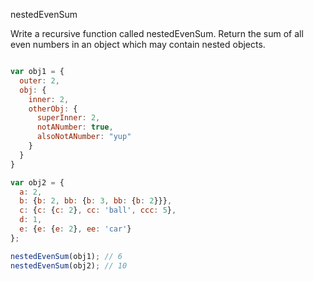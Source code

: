 nestedEvenSum

Write a recursive function called nestedEvenSum. Return the sum of all even numbers in an object which may contain nested objects.

```javascript

var obj1 = {
  outer: 2,
  obj: {
    inner: 2,
    otherObj: {
      superInner: 2,
      notANumber: true,
      alsoNotANumber: "yup"
    }
  }
}

var obj2 = {
  a: 2,
  b: {b: 2, bb: {b: 3, bb: {b: 2}}},
  c: {c: {c: 2}, cc: 'ball', ccc: 5},
  d: 1,
  e: {e: {e: 2}, ee: 'car'}
};

nestedEvenSum(obj1); // 6
nestedEvenSum(obj2); // 10

```